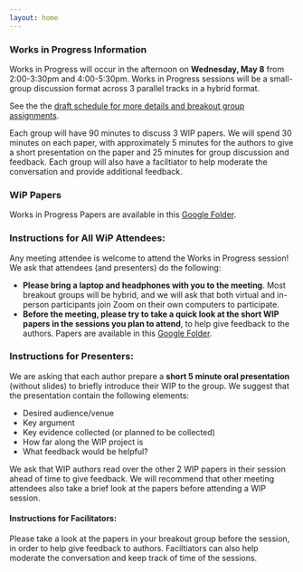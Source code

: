 ```yaml
---
layout: home
---
```


### Works in Progress Information

Works in Progress will occur in the afternoon on **Wednesday, May 8** from 2:00-3:30pm and 4:00-5:30pm. Works in Progress sessions will be a small-group discussion format across 3 parallel tracks in a hybrid format.

See the the [draft schedule for more details and breakout group assignments](https://docs.google.com/spreadsheets/d/11lqVKBmU--dPR0-1qv7mEu6_HNK9WPGvT89Kg8-7Nsg/edit?usp=sharing).

Each group will have 90 minutes to discuss 3 WIP papers. We will spend 30 minutes on each paper, with approximately 5 minutes for the authors to give a short presentation on the paper and 25 minutes for group discussion and feedback. Each group will also have a faciltiator to help moderate the conversation and provide additional feedback.

### WiP Papers
Works in Progress Papers are available in this [Google Folder](https://drive.google.com/drive/folders/1CEqufRqZeg5NjXAizPLphHAE5HCgHxFP?usp=drive_link).

### Instructions for All WiP Attendees:
Any meeting attendee is welcome to attend the Works in Progress session! We ask that attendees (and presenters) do the following:

* **Please bring a laptop and headphones with you to the meeting**. Most breakout groups will be hybrid, and we will ask that both virtual and in-person participants join Zoom on their own computers to participate. 
* **Before the meeting, please try to take a quick look at the short WIP papers in the sessions you plan to attend**, to help give feedback to the authors. Papers are available in this [Google Folder](https://drive.google.com/drive/folders/1CEqufRqZeg5NjXAizPLphHAE5HCgHxFP?usp=drive_link).

### Instructions for Presenters: 
We are asking that each author prepare a **short 5 minute oral presentation** (without slides) to briefly introduce their WIP to the group. We suggest that the presentation contain the following elements:
* Desired audience/venue
* Key argument
* Key evidence collected (or planned to be collected)
* How far along the WIP project is
* What feedback would be helpful?

We ask that WIP authors read over the other 2 WIP papers in their session ahead of time to give feedback. We will recommend that other meeting attendees also take a brief look at the papers before attending a  WIP session. 

#### Instructions for Facilitators:
Please take a look at the papers in your breakout group before the session, in order to help give feedback to authors. Faciltiators can also help moderate the conversation and keep track of time of the sessions. 
